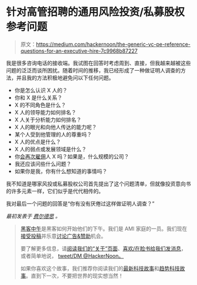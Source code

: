 # 针对高管招聘的通用风险投资/私募股权参考问题

> 原文：<https://medium.com/hackernoon/the-generic-vc-pe-reference-questions-for-an-executive-hire-7c9968b87227>

我是很多咨询电话的接收端。我试图在回答时考虑周到、直接，但我越来越被这些问题的泛泛而谈所困扰。随着时间的推移，我已经形成了一种做证明人调查的方法，并且我的方法积极地避免问以下任何问题。

*   你是怎么认识 X 人的？
*   你和 X 是什么关系？
*   X 的不同角色是什么？
*   X 人的领导能力如何排名？
*   X 人关于分析能力如何排名？
*   X 人的眼光和向他人传达的能力呢？
*   某个人受到他管理的人的尊重吗？
*   X 人的优点是什么？
*   X 人的弱点或发展领域是什么？
*   你[会再次雇佣](https://hackernoon.com/tagged/hire)人 X 吗？如果是，什么规模的公司？
*   我还应该问些什么问题？
*   如果你是我，你有什么想知道的事情吗？

我不知道是哪家风投或私募股权公司首先提出了这个问题清单，但就像投资意向书的许多元素一样，它们似乎是代代相传的。

我对最后一个问题的回答是“你有没有厌倦过这样做证明人调查？”

*最初发表于* [*费尔德思*](http://www.feld.com/archives/2017/03/generic-vc-pe-reference-questions-executive-hire.html) *。*

> [黑客中午](http://bit.ly/Hackernoon)是黑客如何开始他们的下午。我们是 AMI 家庭的一员。我们现在[接受投稿](http://bit.ly/hackernoonsubmission)并乐意[讨论广告&赞助](mailto:partners@amipublications.com)机会。
> 
> 要了解更多信息，请[阅读我们的“关于”页面](https://goo.gl/4ofytp)、[喜欢/在脸书给我们发消息](http://bit.ly/HackernoonFB)，或者简单地说， [tweet/DM @HackerNoon。](https://goo.gl/k7XYbx)
> 
> 如果你喜欢这个故事，我们推荐你阅读我们的[最新科技故事](http://bit.ly/hackernoonlatestt)和[趋势科技故事](https://hackernoon.com/trending)。直到下一次，不要把世界的现实想当然！